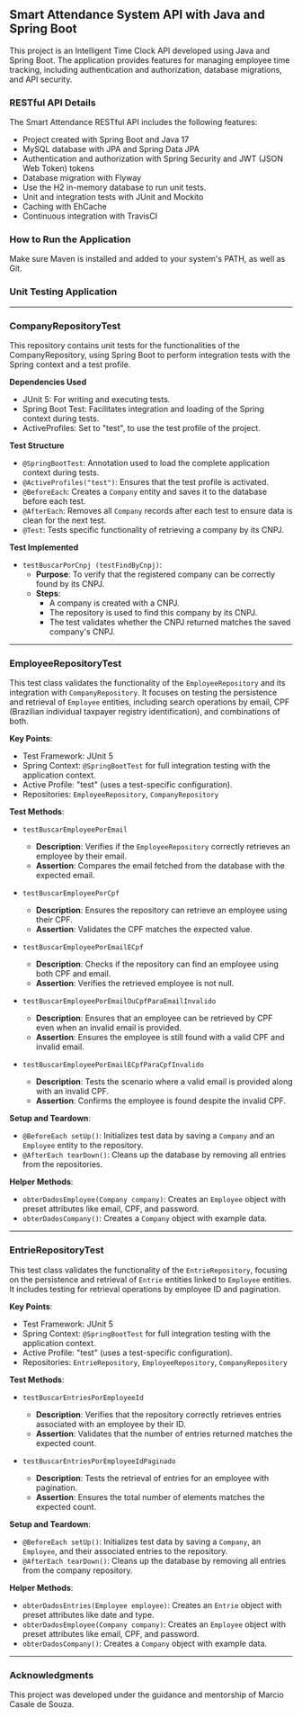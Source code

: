 ## Smart Attendance System API with Java and Spring Boot

This project is an Intelligent Time Clock API developed using Java and Spring Boot. The application provides features for managing employee time tracking, including authentication and authorization, database migrations, and API security.

### RESTful API Details

The Smart Attendance RESTful API includes the following features:

- Project created with Spring Boot and Java 17
- MySQL database with JPA and Spring Data JPA
- Authentication and authorization with Spring Security and JWT (JSON Web Token) tokens
- Database migration with Flyway
- Use the H2 in-memory database to run unit tests.
- Unit and integration tests with JUnit and Mockito
- Caching with EhCache
- Continuous integration with TravisCI

### How to Run the Application

Make sure Maven is installed and added to your system's PATH, as well as Git.

### Unit Testing Application

---

### CompanyRepositoryTest

This repository contains unit tests for the functionalities of the CompanyRepository, using Spring Boot to perform integration tests with the Spring context and a test profile.

**Dependencies Used**

- JUnit 5: For writing and executing tests.
- Spring Boot Test: Facilitates integration and loading of the Spring context during tests.
- ActiveProfiles: Set to "test", to use the test profile of the project.

**Test Structure**

- `@SpringBootTest`: Annotation used to load the complete application context during tests.
- `@ActiveProfiles("test")`: Ensures that the test profile is activated.
- `@BeforeEach`: Creates a `Company` entity and saves it to the database before each test.
- `@AfterEach`: Removes all `Company` records after each test to ensure data is clean for the next test.
- `@Test`: Tests specific functionality of retrieving a company by its CNPJ.

**Test Implemented**

- `testBuscarPorCnpj (testFindByCnpj)`:
  - **Purpose**: To verify that the registered company can be correctly found by its CNPJ.
  - **Steps**:
    - A company is created with a CNPJ.
    - The repository is used to find this company by its CNPJ.
    - The test validates whether the CNPJ returned matches the saved company's CNPJ.

---

### EmployeeRepositoryTest

This test class validates the functionality of the `EmployeeRepository` and its integration with `CompanyRepository`. It focuses on testing the persistence and retrieval of `Employee` entities, including search operations by email, CPF (Brazilian individual taxpayer registry identification), and combinations of both.

**Key Points**:

- Test Framework: JUnit 5
- Spring Context: `@SpringBootTest` for full integration testing with the application context.
- Active Profile: "test" (uses a test-specific configuration).
- Repositories: `EmployeeRepository`, `CompanyRepository`

**Test Methods**:

- `testBuscarEmployeePorEmail`

  - **Description**: Verifies if the `EmployeeRepository` correctly retrieves an employee by their email.
  - **Assertion**: Compares the email fetched from the database with the expected email.

- `testBuscarEmployeePorCpf`

  - **Description**: Ensures the repository can retrieve an employee using their CPF.
  - **Assertion**: Validates the CPF matches the expected value.

- `testBuscarEmployeePorEmailECpf`

  - **Description**: Checks if the repository can find an employee using both CPF and email.
  - **Assertion**: Verifies the retrieved employee is not null.

- `testBuscarEmployeePorEmailOuCpfParaEmailInvalido`

  - **Description**: Ensures that an employee can be retrieved by CPF even when an invalid email is provided.
  - **Assertion**: Ensures the employee is still found with a valid CPF and invalid email.

- `testBuscarEmployeePorEmailECpfParaCpfInvalido`

  - **Description**: Tests the scenario where a valid email is provided along with an invalid CPF.
  - **Assertion**: Confirms the employee is found despite the invalid CPF.

**Setup and Teardown**:

- `@BeforeEach setUp()`: Initializes test data by saving a `Company` and an `Employee` entity to the repository.
- `@AfterEach tearDown()`: Cleans up the database by removing all entries from the repositories.

**Helper Methods**:

- `obterDadosEmployee(Company company)`: Creates an `Employee` object with preset attributes like email, CPF, and password.
- `obterDadosCompany()`: Creates a `Company` object with example data.

---

### EntrieRepositoryTest

This test class validates the functionality of the `EntrieRepository`, focusing on the persistence and retrieval of `Entrie` entities linked to `Employee` entities. It includes testing for retrieval operations by employee ID and pagination.

**Key Points**:

- Test Framework: JUnit 5
- Spring Context: `@SpringBootTest` for full integration testing with the application context.
- Active Profile: "test" (uses a test-specific configuration).
- Repositories: `EntrieRepository`, `EmployeeRepository`, `CompanyRepository`

**Test Methods**:

- `testBuscarEntriesPorEmployeeId`

  - **Description**: Verifies that the repository correctly retrieves entries associated with an employee by their ID.
  - **Assertion**: Validates that the number of entries returned matches the expected count.

- `testBuscarEntriesPorEmployeeIdPaginado`

  - **Description**: Tests the retrieval of entries for an employee with pagination.
  - **Assertion**: Ensures the total number of elements matches the expected count.

**Setup and Teardown**:

- `@BeforeEach setUp()`: Initializes test data by saving a `Company`, an `Employee`, and their associated entries to the repository.
- `@AfterEach tearDown()`: Cleans up the database by removing all entries from the company repository.

**Helper Methods**:

- `obterDadosEntries(Employee employee)`: Creates an `Entrie` object with preset attributes like date and type.
- `obterDadosEmployee(Company company)`: Creates an `Employee` object with preset attributes like email, CPF, and password.
- `obterDadosCompany()`: Creates a `Company` object with example data.

---

### Acknowledgments

This project was developed under the guidance and mentorship of Marcio Casale de Souza.
